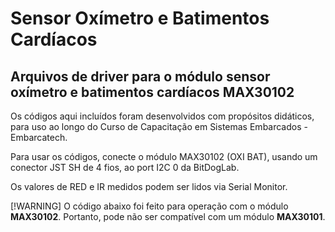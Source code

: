 # Sensor Oxímetro e Batimentos Cardíacos

## Arquivos de driver para o módulo sensor oxímetro e batimentos cardíacos MAX30102

Os códigos aqui incluídos foram desenvolvidos com propósitos didáticos, para uso ao longo do Curso de Capacitação em Sistemas Embarcados - Embarcatech.

Para usar os códigos, conecte o módulo MAX30102 (OXI BAT), usando um conector JST SH de 4 fios, ao port I2C 0 da BitDogLab.

Os valores de RED e IR medidos podem ser lidos via Serial Monitor.

[!WARNING]
O código abaixo foi feito para operação com o módulo **MAX30102**. Portanto, pode não ser compatível com um módulo **MAX30101**.
